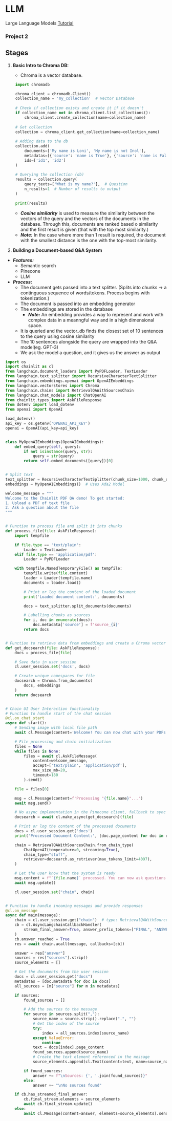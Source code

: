 # LLM
Large Language Models [Tutorial](https://youtu.be/xZDB1naRUlk?si=IxDqmmd35XrimPDJ)

### Project 2

## Stages
1. **Basic Intro to Chroma DB:**
   * Chroma is a vector database.
   ```python
    import chromadb

    chroma_client = chromadb.Client()
    collection_name = 'my_collection'  # Vector Database
    
    # Check if collection exists and create it if it doesn't
    if collection_name not in chroma_client.list_collections():
        chroma_client.create_collection(name=collection_name)
    
    # Get collection
    collection = chroma_client.get_collection(name=collection_name)
    
    # Adding data to the db
    collection.add(
        documents=['My name is Loni', 'My name is not Inol'],
        metadatas=[{'source': 'name is True'}, {'source': 'name is False'}],
        ids=['id1', 'id2']
    )
    
    # Querying the collection (db)
    results = collection.query(
        query_texts=['What is my name?'],  # Question
        n_results=1  # Number of results to output
    )
    
    print(results)
    ```
   * **_Cosine similarity_** is used to measure the similarity between the vectors of the query and the vectors of the documents in the database. Through this, documents are ranked based o similarity and the first result is given (that with the top most similarity.)
   * **_Note:_** In the case where more than 1 result is required, the document with the smallest distance is the one with the top-most similarity.

2. **Building a Document-based Q&A System**
* _**Features:**_
  * Semantic search
  * Pinecone
  * LLM
* **_Process:_**
  * The document gets passed into a text splitter. (Splits into chunks -> a continguous sequence of words/tokens. Process begins with tokenization.)
  * The document is passed into an embedding generator
  * The embeddings are stored in the database
    * **_Note:_** An embedding provides a way to represent and work with complex data in a meanngful way and in a high dimensional space.
  * It is queried and the vector_db finds the closest set of 10 sentences to the query using cosine similarity
  * The 10 sentences alongside the query are wrapped into the Q&A model(eg. GPT-3)
  * We ask the model a question, and it gives us the answer as output

```python
import os
import chainlit as cl
from langchain.document_loaders import PyPDFLoader, TextLoader
from langchain.text_splitter import RecursiveCharacterTextSplitter
from langchain.embeddings.openai import OpenAIEmbeddings
from langchain.vectorstores import Chroma
from langchain.chains import RetrievalQAWithSourcesChain
from langchain.chat_models import ChatOpenAI
from chainlit.types import AskFileResponse
from dotenv import load_dotenv
from openai import OpenAI

load_dotenv()
api_key = os.getenv('OPENAI_API_KEY')
openai = OpenAI(api_key=api_key)


class MyOpenAIEmbeddings(OpenAIEmbeddings):
    def embed_query(self, query):
        if not isinstance(query, str):
            query = str(query)
        return self.embed_documents([query])[0]


# Split text
text_splitter = RecursiveCharacterTextSplitter(chunk_size=1000, chunk_overlap=100)  # Chunk size = 1000 characters
embeddings = MyOpenAIEmbeddings()  # Uses Ada2 Model

welcome_message = """
Welcome to the Chainlit PDF QA demo! To get started:
1. Upload a PDF of text file
2. Ask a question about the file
"""


# Function to process file and split it into chunks
def process_file(file: AskFileResponse):
    import tempfile

    if file.type == 'text/plain':
        Loader = TextLoader
    elif file.type == 'application/pdf':
        Loader = PyPDFLoader

    with tempfile.NamedTemporaryFile() as tempfile:
        tempfile.write(file.content)
        loader = Loader(tempfile.name)
        documents = loader.load()

        # Print or log the content of the loaded document
        print('Loaded document content:', documents)

        docs = text_splitter.split_documents(documents)

        # Labelling chunks as sources
        for i, doc in enumerate(docs):
            doc.metadata['source'] = f'source_{i}'
        return docs


# Function to retrieve data from embeddings and create a Chroma vector store
def get_docsearch(file: AskFileResponse):
    docs = process_file(file)

    # Save data in user session
    cl.user_session.set('docs', docs)

    # Create unique namespaces for file
    docsearch = Chroma.from_documents(
        docs, embeddings
    )
    return docsearch


# Chain UI User Interaction functionality
# Function to handle start of the chat session
@cl.on_chat_start
async def start():
    # Sending image with local file path
    await cl.Message(content='Welcome! You can now chat with your PDFs').send()

    # File processing and chain initialization
    files = None
    while files is None:
        files = await cl.AskFileMessage(
            content=welcome_message,
            accept=['text/plain', 'application/pdf'],
            max_size_mb=20,
            timeout=180
        ).send()

    file = files[0]

    msg = cl.Message(content=f'Processing "{file.name}"...')
    await msg.send()

    # No async implementation in the Pinecone client, fallback to sync
    docsearch = await cl.make_async(get_docsearch)(file)

    # Print or log the content of the processed documents
    docs = cl.user_session.get('docs')
    print('Processed Document Content:', [doc.page_content for doc in docs])

    chain = RetrievalQAWithSourcesChain.from_chain_type(
        ChatOpenAI(temperature=0, streaming=True),
        chain_type="stuff",
        retriever=docsearch.as_retriever(max_tokens_limit=4097),
    )

    # Let the user know that the system is ready
    msg.content = f"`{file.name}` processed. You can now ask questions!"
    await msg.update()

    cl.user_session.set("chain", chain)


# Function to handle incoming messages and provide responses
@cl.on_message
async def main(message):
    chain = cl.user_session.get("chain")  # type: RetrievalQAWithSourcesChain
    cb = cl.AsyncLangchainCallbackHandler(
        stream_final_answer=True, answer_prefix_tokens=["FINAL", "ANSWER"]
    )
    cb.answer_reached = True
    res = await chain.acall(message, callbacks=[cb])

    answer = res["answer"]
    sources = res["sources"].strip()
    source_elements = []

    # Get the documents from the user session
    docs = cl.user_session.get("docs")
    metadatas = [doc.metadata for doc in docs]
    all_sources = [m["source"] for m in metadatas]

    if sources:
        found_sources = []

        # Add the sources to the message
        for source in sources.split(","):
            source_name = source.strip().replace(".", "")
            # Get the index of the source
            try:
                index = all_sources.index(source_name)
            except ValueError:
                continue
            text = docs[index].page_content
            found_sources.append(source_name)
            # Create the text element referenced in the message
            source_elements.append(cl.Text(content=text, name=source_name))

        if found_sources:
            answer += f"\nSources: {', '.join(found_sources)}"
        else:
            answer += "\nNo sources found"

    if cb.has_streamed_final_answer:
        cb.final_stream.elements = source_elements
        await cb.final_stream.update()
    else:
        await cl.Message(content=answer, elements=source_elements).send()
```